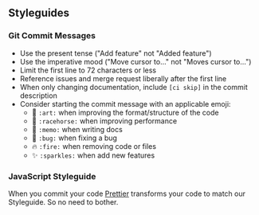 ## Styleguides

### Git Commit Messages

- Use the present tense ("Add feature" not "Added feature")
- Use the imperative mood ("Move cursor to..." not "Moves cursor to...")
- Limit the first line to 72 characters or less
- Reference issues and merge request liberally after the first line
- When only changing documentation, include `[ci skip]` in the commit description
- Consider starting the commit message with an applicable emoji:
    - :art: `:art:` when improving the format/structure of the code
    - :racehorse: `:racehorse:` when improving performance
    - :memo: `:memo:` when writing docs
    - :bug: `:bug:` when fixing a bug
    - :fire: `:fire:` when removing code or files
    - :sparkles: `:sparkles:` when add new features

### JavaScript Styleguide

When you commit your code [Prettier](https://github.com/prettier/prettier) transforms your code to match our Styleguide. So no need to bother.